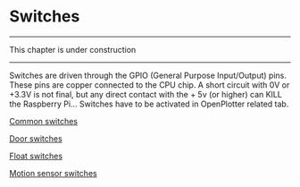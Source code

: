 # Switches

---

This chapter is under construction

---

Switches are driven through the GPIO \(General Purpose Input/Output\) pins. These pins are copper connected to the CPU chip. A short circuit with 0V or +3.3V is not final, but any direct contact with the + 5v \(or higher\) can KILL the Raspberry Pi... Switches have to be activated in OpenPlotter related tab.

[Common switches](/common_sws.md)

[Door switches](/door-switches.md)

[Float switches](/float-switches.md)

[Motion sensor switches](/motion-sensor-switches.md)

